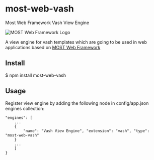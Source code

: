 # most-web-vash
Most Web Framework Vash View Engine

![MOST Web Framework Logo](https://www.themost.io/assets/images/most_logo_sw_240.png)

A view engine for vash templates which are going to be used in web applications based on [MOST Web Framework](https://github.com/kbarbounakis/most-web)

## Install

$ npm install most-web-vash

## Usage

Register view engine by adding the following node in config/app.json engines collection:

    "engines": [
        ...
        {
            "name": "Vash View Engine", "extension": "vash", "type": "most-web-vash"
        }
        ...
        ]
    }
